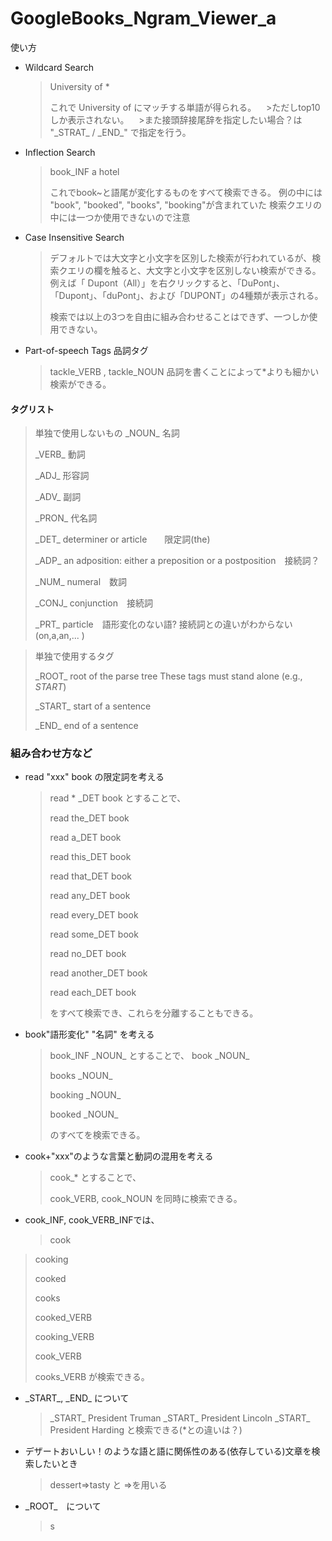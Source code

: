 # GoogleBooks_Ngram_Viewer_a 

使い方

- Wildcard Search
	> University of *
	> 
	>これで University of にマッチする単語が得られる。
    >ただしtop10しか表示されない。
    >また接頭辞接尾辞を指定したい場合？は "\_STRAT\_ / \_END\_" で指定を行う。

- Inflection Search
    > book_INF a hotel
    > 
	>これでbook~と語尾が変化するものをすべて検索できる。
    >例の中には "book", "booked", "books", "booking"が含まれていた
    >検索クエリの中には一つか使用できないので注意

- Case Insensitive Search
	> デフォルトでは大文字と小文字を区別した検索が行われているが、検索クエリの欄を触ると、大文字と小文字を区別しない検索ができる。
    > 例えば「 Dupont（All）」を右クリックすると、「DuPont」、「Dupont」、「duPont」、および「DUPONT」の4種類が表示される。
	>
    >検索では以上の3つを自由に組み合わせることはできず、一つしか使用できない。

- Part-of-speech Tags 品詞タグ
    > tackle_VERB , tackle_NOUN
    > 品詞を書くことによって\*よりも細かい検索ができる。
   
#### タグリスト
>単独で使用しないもの
>\_NOUN\_		名詞
>
>\_VERB\_   動詞
>
>\_ADJ\_	形容詞
>
>\_ADV\_	副詞
>
>\_PRON\_	代名詞
>
>\_DET\_	determiner or article　　限定詞(the)
>
>\_ADP\_	an adposition: either a preposition or a postposition　接続詞？
>
>\_NUM\_	numeral　数詞
>
>\_CONJ\_	conjunction　接続詞
>
>\_PRT\_	particle　語形変化のない語? 接続詞との違いがわからない(on,a,an,... )

>単独で使用するタグ
>
>\_ROOT\_	root of the parse tree	These tags must stand alone (e.g., _START_)
>
>\_START\_	start of a sentence
>
>\_END\_	end of a sentence

### 組み合わせ方など
- read "xxx" book の限定詞を考える
    > read * _DET book とすることで、 
    >
	> read the_DET book
    > 
	> read a_DET book
	>
    >read this_DET book
	>
    >read that_DET book
	>
    >read any_DET book
	>
    >read every_DET book
	>
    >read some_DET book
	>
    >read no_DET book
	>
    >read another_DET book
	>
    >read each_DET book
	>
    >をすべて検索でき、これらを分離することもできる。
    
- book"語形変化" "名詞" を考える
    > book_INF \_NOUN\_ とすることで、
    >book \_NOUN\_
    >
    >books \_NOUN\_
    >
    >booking \_NOUN\_
    >
    >booked \_NOUN\_
    >
    >のすべてを検索できる。

- cook+"xxx"のような言葉と動詞の混用を考える
  	> cook\_\* とすることで、
    >
    >cook_VERB, cook_NOUN を同時に検索できる。

- cook_INF, cook_VERB_INFでは、
    >cook
>cooking
>
>cooked
>
>cooks
>
>cooked_VERB
>
>cooking_VERB
>
>cook_VERB
>
>cooks_VERB
が検索できる。

- \_START\_, \_END\_ について
    > \_START\_ President Truman
\_START\_ President Lincoln
\_START\_ President Harding と検索できる(*との違いは？)

- デザートおいしい！のような語と語に関係性のある(依存している)文章を検索したいとき
    > dessert=>tasty と =>を用いる

- \_ROOT\_　について
    > s





